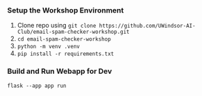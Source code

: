 
### Setup the Workshop Environment
1. Clone repo using `git clone https://github.com/UWindsor-AI-Club/email-spam-checker-workshop.git`
2. `cd email-spam-checker-workshop`
3. `python -m venv .venv`
4. `pip install -r requirements.txt`


### Build and Run Webapp for Dev
`flask --app app run`
